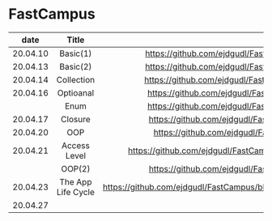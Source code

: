 # FastCampus

| date     |      Title        |                                                                                          |
|----------|:-----------------:|:----------------------------------------------------------------------------------------:|
| 20.04.10 |  Basic(1)         | https://github.com/ejdgudl/FastCampus/blob/master/class/Basics(1)_200410.md              |
| 20.04.13 |  Basic(2)         | https://github.com/ejdgudl/FastCampus/blob/master/class/Basics(2)_200413.md              |
| 20.04.14 |   Collection      |  https://github.com/ejdgudl/FastCampus/blob/master/class/Collection_200414.md            |
| 20.04.16 |  Optioanal        |       https://github.com/ejdgudl/FastCampus/blob/master/class/Optional_200416.md         |
|          |  Enum             |   https://github.com/ejdgudl/FastCampus/blob/master/class/Optional_200416.md             |
| 20.04.17 |   Closure         |   https://github.com/ejdgudl/FastCampus/blob/master/class/Closure_200417.md              |
| 20.04.20 |   OOP             |    https://github.com/ejdgudl/FastCampus/blob/master/class/OOP_200420.md.                |
| 20.04.21 |   Access Level    |https://github.com/ejdgudl/FastCampus/blob/master/class/Access%20Levels_200421.md         |
|          |   OOP(2)          |https://github.com/ejdgudl/FastCampus/blob/master/class/OOP(2)_200421.md                  |
| 20.04.23 |The App Life Cycle |https://github.com/ejdgudl/FastCampus/blob/master/class/The%20App%20Life%20Cycle_200424.md|
| 20.04.27 |      |  |
